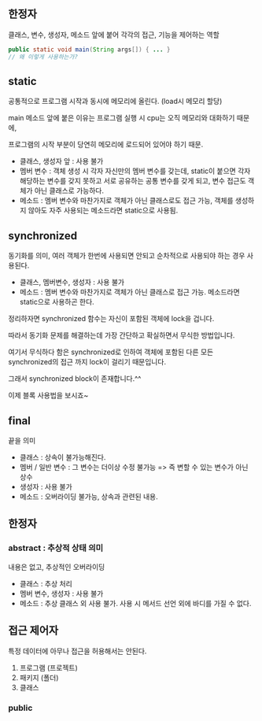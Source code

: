 ## 한정자
클래스, 변수, 생성자, 메소드 앞에 붙어 각각의 접근, 기능을 제어하는 역할

```java
public static void main(String args[]) { ... }
// 왜 이렇게 사용하는가?
```
## static
공통적으로 프로그램 시작과 동시에 메모리에 올린다. (load시 메모리 할당)

main 메소드 앞에 붙은 이유는 프로그램 실행 시 cpu는 오직 메모리와 대화하기 때문에,

프로그램의 시작 부분이 당연히 메모리에 로드되어 있어야 하기 때문.

- 클래스, 생성자 앞 : 사용 불가
- 멤버 변수 : 객체 생성 시 각자 자신만의 멤버 변수를 갖는데, static이 붙으면 각자 해당하는 변수를 갖지 못하고 서로 공유하는 공통 변수를 갖게 되고, 변수 접근도 객체가 아닌 클래스로 가능하다.
- 메소드 : 멤버 변수와 마찬가지로 객체가 아닌 클래스로도 접근 가능, 객체를 생성하지 않아도 자주 사용되는 메소드라면 static으로 사용됨.

## synchronized
동기화를 의미, 여러 객체가 한번에 사용되면 안되고 순차적으로 사용되야 하는 경우 사용된다.

- 클래스, 멤버변수, 생성자 : 사용 불가
- 메소드 : 멤버 변수와 마찬가지로 객체가 아닌 클래스로 접근 가능. 메소드라면 static으로 사용하곤 한다.

정리하자면 synchronized 함수는 자신이 포함된 객체에 lock을 겁니다.

따라서 동기화 문제를 해결하는데 가장 간단하고 확실하면서 무식한 방법입니다.

여기서 무식하다 함은 synchronized로 인하여 객체에 포함된 다른 모든 synchronized의 접근 까지 lock이 걸리기 때문입니다.

그래서 synchronized block이 존재합니다.^^

이제 블록 사용법을 보시죠~


## final 

끝을 의미

- 클래스 : 상속이 불가능해진다.
- 멤버 / 일반 변수 : 그 변수는 더이상 수정 불가능 => 즉 변할 수 있는 변수가 아닌 상수
- 생성자 : 사용 불가
- 메소드 : 오버라이딩 불가능, 상속과 관련된 내용.


## 한정자

### abstract : 추상적 상태 의미

내용은 없고, 추상적인 오버라이딩

- 클래스 : 추상 처리
- 멤버 변수, 생성자 : 사용 불가
- 메소드 : 추상 클래스 외 사용 불가. 사용 시 메서드 선언 외에 바디를 가질 수 없다.


## 접근 제어자
특정 데이터에 아무나 접근을 허용해서는 안된다.

1. 프로그램 (프로젝트)
2. 패키지 (폴더)
3. 클래스


### public
